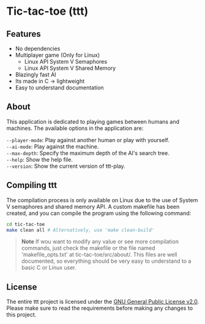 # Tic-tac-toe (ttt)

## Features

- No dependencies
- Multiplayer game (Only for Linux)
    - Linux API System V Semaphores
    - Linux API System V Shared Memory
- Blazingly fast AI
- Its made in C -> lightweight
- Easy to understand documentation

## About
This application is dedicated to playing games between humans and machines. The available options in the application are:

`--player-mode`: Play against another human or play with yourself.<br>
`--ai-mode`: Play against the machine.<br>
`--max-depth`: Specify the maximum depth of the AI's search tree.<br>
`--help`: Show the help file.<br>
`--version`: Show the current version of ttt-play.<br>

## Compiling ttt
The compilation process is only available on Linux due to the use of System V semaphores and shared memory API. A custom makefile has been created, and you can compile the program using the following command:

```bash
cd tic-tac-toe
make clean all # Alternatively, use 'make clean-build'
```
> **Note**
> If wou want to modify any value or see more compilation commands, just check the makefile or the file named 'makefile_opts.txt' at tic-tac-toe/src/about/. This files are well documented, so everything should be very easy to understand to a basic C or Linux user.

## License
The entire ttt project is licensed under the [GNU General Public License v2.0](License). Please make sure to read the requirements before making any changes to this project.
